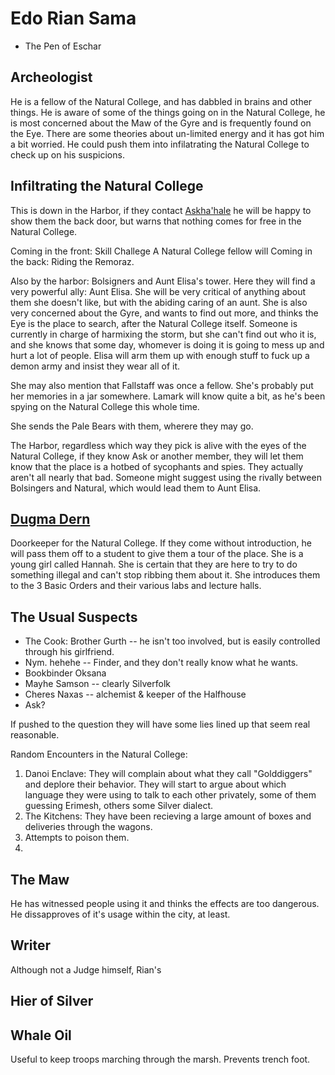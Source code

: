 # Edo Rian Sama
 - The Pen of Eschar

## Archeologist

He is a fellow of the Natural College, and has dabbled in brains and other things. He is aware of some of the things going on in the Natural College, he is most concerned about the Maw of the Gyre and is frequently found on the Eye. There are some theories about un-limited energy and it has got him a bit worried. He could push them into infilatrating the Natural College to check up on his suspicions. 

## Infiltrating the Natural College

This is down in the Harbor, if they contact [Askha'hale](/p/askhahale) he will be happy to show them the back door, but warns that nothing comes for free in the Natural College.

Coming in the front: Skill Challege A Natural College fellow will 
Coming in the back: Riding the Remoraz.

Also by the harbor: Bolsigners and Aunt Elisa's tower. Here they will find a very powerful ally: Aunt Elisa. She will be very critical of anything about them she doesn't like, but with the abiding caring of an aunt. She is also very concerned about the Gyre, and wants to find out more, and thinks the Eye is the place to search, after the Natural College itself. Someone is currently in charge of harmixing the storm, but she can't find out who it is, and she knows that some day, whomever is doing it is going to mess up and hurt a lot of people. Elisa will arm them up with enough stuff to fuck up a demon army and insist they wear all of it.

She may also mention that Fallstaff was once a fellow. She's probably put her memories in a jar somewhere. Lamark will know quite a bit, as he's been spying on the Natural College this whole time.

She sends the Pale Bears with them, wherere they may go.

The Harbor, regardless which way they pick is alive with the eyes of the Natural College, if they know Ask or another member, they will let them know that the place is a hotbed of sycophants and spies. They actually aren't all nearly that bad. Someone might suggest using the rivally between Bolsingers and Natural, which would lead them to Aunt Elisa.

## [Dugma Dern](/p/dern)

Doorkeeper for the Natural College. If they come without introduction, he will pass them off to a student to give them a tour of the place. She is a young girl called Hannah. She is certain that they are here to try to do something illegal and can't stop ribbing them about it. She introduces them to the 3 Basic Orders and their various labs and lecture halls. 

## The Usual Suspects

 * The Cook: Brother Gurth -- he isn't too involved, but is easily controlled through his girlfriend.
 * Nym. hehehe -- Finder, and they don't really know what he wants.
 * Bookbinder Oksana
 * Mayhe Samson -- clearly Silverfolk
 * Cheres Naxas -- alchemist & keeper of the Halfhouse
 * Ask?

If pushed to the question they will have some lies lined up that seem real reasonable.

Random Encounters in the Natural College:
1. Danoi Enclave: They will complain about what they call "Golddiggers" and deplore their behavior. They will start to argue about which language they were using to talk to each other privately, some of them guessing Erimesh, others some Silver dialect.
2. The Kitchens: They have been recieving a large amount of boxes and deliveries through the wagons.
3. Attempts to poison them.
4.


## The Maw

He has witnessed people using it and thinks the effects are too dangerous. He dissapproves of it's usage within the city, at least.

## Writer

Although not a Judge himself, Rian's 

## Hier of Silver

## Whale Oil

Useful to keep troops marching through the marsh. Prevents trench foot.

